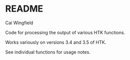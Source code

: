 # README #

Cai Wingfield

Code for processing the output of various HTK functions.

Works variously on versions 3.4 and 3.5 of HTK.

See individual functions for usage notes.
